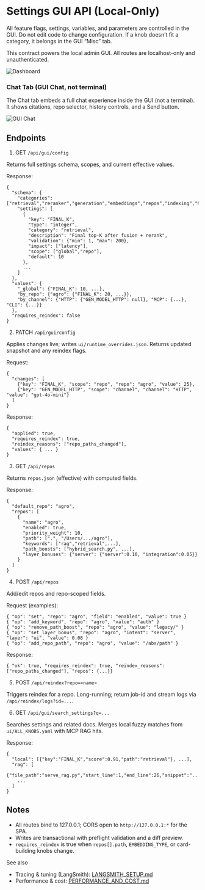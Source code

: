# Settings GUI API (Local-Only)

All feature flags, settings, variables, and parameters are controlled in the GUI. Do not edit code to change configuration. If a knob doesn’t fit a category, it belongs in the GUI “Misc” tab.

This contract powers the local admin GUI. All routes are localhost-only and unauthenticated.

![Dashboard](../assets/dashboard.png)

### Chat Tab (GUI Chat, not terminal)

The Chat tab embeds a full chat experience inside the GUI (not a terminal). It shows citations, repo selector, history controls, and a Send button.

![GUI Chat](../assets/chat_built_in.png)

## Endpoints

1) GET `/api/gui/config`

Returns full settings schema, scopes, and current effective values.

Response:
```
{
  "schema": {
    "categories": ["retrieval","reranker","generation","embeddings","repos","indexing","hydration","eval","integration","advanced"],
    "settings": [
      {
        "key": "FINAL_K",
        "type": "integer",
        "category": "retrieval",
        "description": "Final top-K after fusion + rerank",
        "validation": {"min": 1, "max": 200},
        "impact": ["latency"],
        "scope": ["global","repo"],
        "default": 10
      },
      ...
    ]
  },
  "values": {
    "_global": {"FINAL_K": 10, ...},
    "by_repo": {"agro": {"FINAL_K": 20, ...}},
    "by_channel": {"HTTP": {"GEN_MODEL_HTTP": null}, "MCP": {...}, "CLI": {...}}
  },
  "requires_reindex": false
}
```

2) PATCH `/api/gui/config`

Applies changes live; writes `ui/runtime_overrides.json`. Returns updated snapshot and any reindex flags.

Request:
```
{
  "changes": [
    {"key": "FINAL_K", "scope": "repo", "repo": "agro", "value": 25},
    {"key": "GEN_MODEL_HTTP", "scope": "channel", "channel": "HTTP", "value": "gpt-4o-mini"}
  ]
}
```

Response:
```
{
  "applied": true,
  "requires_reindex": true,
  "reindex_reasons": ["repo_paths_changed"],
  "values": { ... }
}
```

3) GET `/api/repos`

Returns `repos.json` (effective) with computed fields.

Response:
```
{
  "default_repo": "agro",
  "repos": [
    {
      "name": "agro",
      "enabled": true,
      "priority_weight": 10,
      "path": [".", "/Users/.../agro"],
      "keywords": ["rag","retrieval",...],
      "path_boosts": ["hybrid_search.py", ...],
      "layer_bonuses": {"server": {"server":0.10, "integration":0.05}}
    }
  ]
}
```

4) POST `/api/repos`

Add/edit repos and repo-scoped fields.

Request (examples):
```
{ "op": "set", "repo": "agro", "field": "enabled", "value": true }
{ "op": "add_keyword", "repo": "agro", "value": "auth" }
{ "op": "remove_path_boost", "repo": "agro", "value": "legacy/" }
{ "op": "set_layer_bonus", "repo": "agro", "intent": "server", "layer": "ui", "value": 0.08 }
{ "op": "add_repo_path", "repo": "agro", "value": "/abs/path" }
```

Response:
```
{ "ok": true, "requires_reindex": true, "reindex_reasons": ["repo_paths_changed"], "repos": {...}}
```

5) POST `/api/reindex?repo=<name>`

Triggers reindex for a repo. Long-running; return job-id and stream logs via `/api/reindex/logs?id=...`.

6) GET `/api/gui/search_settings?q=...`

Searches settings and related docs. Merges local fuzzy matches from `ui/ALL_KNOBS.yaml` with MCP RAG hits.

Response:
```
{
  "local": [{"key":"FINAL_K","score":0.91,"path":"retrieval"}, ...],
  "rag": [
    {"file_path":"serve_rag.py","start_line":1,"end_line":26,"snippet":"..."},
    ...
  ]
}
```

## Notes

- All routes bind to 127.0.0.1; CORS open to `http://127.0.0.1:*` for the SPA.
- Writes are transactional with preflight validation and a diff preview.
- `requires_reindex` is true when `repos[].path`, `EMBEDDING_TYPE`, or card-building knobs change.

See also
- Tracing & tuning (LangSmith): [LANGSMITH_SETUP.md](LANGSMITH_SETUP.md)
- Performance & cost: [PERFORMANCE_AND_COST.md](PERFORMANCE_AND_COST.md)
